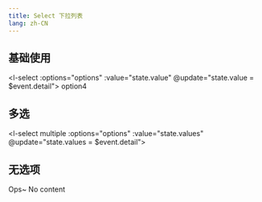 ```yaml
---
title: Select 下拉列表
lang: zh-CN
---
```


## 基础使用

<l-select :options="options" :value="state.value" @update="state.value = $event.detail">
<l-select-option value="value4">option4</l-select-option>
</l-select>

## 多选

<l-select multiple :options="options" :value="state.values" @update="state.values = $event.detail">
</l-select>

## 无选项

<l-select></l-select>

<l-select>
  <div slot="no-content">Ops~ No content</div>
</l-select>

<script setup>
  import { reactive } from 'vue';
  const state = reactive({
    value: null,
    values: [],
  })
  const options = [
    { label: 'option1', value: 'value1' },
    { label: 'option2', value: 'value2', disabled: true },
    { label: 'option3', value: 'value3' },
  ]
</script>

<style>
  
</style>
